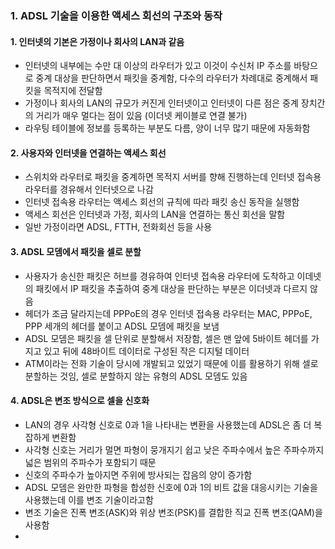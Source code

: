 ### 1. ADSL 기술을 이용한 액세스 회선의 구조와 동작
#### 1. 인터넷의 기본은 가정이나 회사의 LAN과 같음
- 인터넷의 내부에는 수만 대 이상의 라우터가 있고 이것이 수신처 IP 주소를 바탕으로 중계 대상을 판단하면서 패킷을 중계함, 다수의 라우터가 차례대로 중계해서 패킷을 목적지에 전달함
- 가정이나 회사의 LAN의 규모가 커진게 인터넷이고 인터넷이 다른 점은 중계 장치간의 거리가 매우 멀다는 점이 있음 (이더넷 케이블로 연결 불가)
- 라우팅 테이블에 정보를 등록하는 부분도 다름, 양이 너무 많기 때문에 자동화함
#### 2. 사용자와 인터넷을 연결하는 액세스 회선
- 스위치와 라우터로 패킷을 중계하면 목적지 서버를 향해 진행하는데 인터넷 접속용 라우터를 경유해서 인터넷으로 나감
- 인터넷 접속용 라우터는 액세스 회선의 규칙에 따라 패킷 송신 동작을 실행함
- 액세스 회선은 인터넷과 가정, 회사의 LAN을 연결하는 통신 회선을 말함
- 일반 가정이라면 ADSL, FTTH, 전화회선 등을 사용
#### 3. ADSL 모뎀에서 패킷을 셀로 분할
- 사용자가 송신한 패킷은 허브를 경유하여 인터넷 접속용 라우터에 도착하고 이데넷의 패킷에서 IP 패킷을 추출하여 중계 대상을 판단하는 부분은 이더넷과 다르지 않음
- 헤더가 조금 달라지는데 PPPoE의 경우 인터넷 접속용 라우터는 MAC, PPPoE, PPP 세개의 헤더를 붙이고 ADSL 모뎀에 패킷을 보냄
- ADSL 모뎀은 패킷을 셀 단위로 분할해서 저장함, 셀은 맨 앞에 5바이트 헤더를 가지고 있고 뒤에 48바이트 데이터로 구성된 작은 디지털 데이터
- ATM이라는 전화 기술이 당시에 개발되고 있었기 때문에 이를 활용하기 위해 셀로 분할하는 것임, 셀로 분할하지 않는 유형의 ADSL 모뎀도 있음
#### 4. ADSL은 변조 방식으로 셀을 신호화
- LAN의 경우 사각형 신호로 0과 1을 나타내는 변환을 사용했는데 ADSL은 좀 더 복잡하게 변환함
- 사각형 신호는 거리가 멀면 파형이 뭉개지기 쉽고 낮은 주파수에서 높은 주파수까지 넓은 범위의 주파수가 포함되기 때문
- 신호의 주파수가 높아지면 주위에 방사되는 잡음의 양이 증가함
- ADSL 모뎀은 완만한 파형을 합성한 신호에 0과 1의 비트 값을 대응시키는 기술을 사용했는데 이를 변조 기술이라고함
- 변조 기술은 진폭 변조(ASK)와 위상 변조(PSK)를 결합한 직교 진폭 변조(QAM)을 사용함
-  
